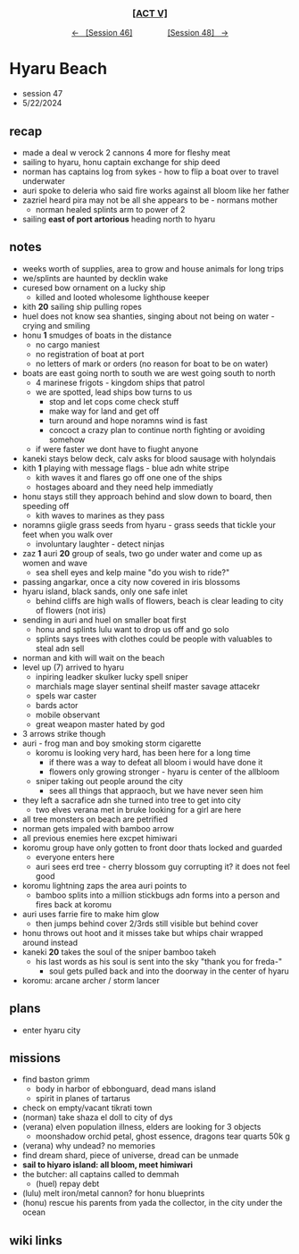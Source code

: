 <div align="center">
  <h3 align="center"><a href="https://github.com/h-griffin/dnd-notes/blob/main/grimmhaus/act-V" >[ACT V]</a></h3>
  <p align="center">
    <a href="https://github.com/h-griffin/dnd-notes/blob/main/grimmhaus/act-V/24-05-08.md" >&larr; &nbsp; [Session 46]</a>
    &nbsp;&nbsp;&nbsp;&nbsp;&nbsp;&nbsp;&nbsp;&nbsp;&nbsp;&nbsp;&nbsp;&nbsp;&nbsp;&nbsp;
    <a href="https://github.com/h-griffin/dnd-notes/blob/main/grimmhaus/act-V/24-05-29.md" >[Session 48] &nbsp; &rarr;</a>
  </p>
</div>

# Hyaru Beach
- session 47
- 5/22/2024

## recap
- made a deal w verock 2 cannons 4 more for fleshy meat
- sailing to hyaru, honu captain exchange for ship deed
- norman has captains log from sykes - how to flip a boat over to travel underwater
- auri spoke to deleria who said fire works against all bloom like her father
- zazriel heard pira may not be all she appears to be - normans mother
    - norman healed splints arm to power of 2
- sailing **east of port artorious** heading north to hyaru

## notes
- weeks worth of supplies, area to grow and house animals for long trips
- we/splints are haunted by decklin wake
- curesed bow ornament on a lucky ship
    - killed and looted wholesome lighthouse keeper
- kith **20** sailing ship pulling ropes
- huel does not know sea shanties, singing about not being on water - crying and smiling
- honu **1** smudges of boats in the distance
    - no cargo maniest
    - no registration of boat at port
    - no letters of mark or orders (no reason for boat to be on water)
- boats are east going north to south we are west going south to north
    - 4 marinese frigots - kingdom ships that patrol
    - we are spotted, lead ships bow turns to us
        - stop and let cops come check stuff
        - make way for land and get off
        - turn around and hope noramns wind is fast
        - concoct a crazy plan to continue north fighting or avoiding somehow
    - if were faster we dont have to fiught anyone
- kaneki stays below deck, calv asks for blood sausage with holyndais
- kith **1** playing with message flags - blue adn white stripe
    - kith waves it and flares go off one one of the ships
    - hostages aboard and they need help immediatly
- honu stays still they approach behind and slow down to board, then speeding off
    - kith waves to marines as they pass
- noramns giigle grass seeds from hyaru - grass seeds that tickle your feet when you walk over
    - involuntary laughter - detect ninjas
- zaz **1** auri **20** group of seals, two go under water and come up as women and wave
    - sea shell eyes and kelp maine "do you wish to ride?"
- passing angarkar, once a city now covered in iris blossoms
- hyaru island, black sands, only one safe inlet
    - behind cliffs are high walls of flowers, beach is clear leading to city of flowers (not iris)
- sending in auri and huel on smaller boat first
    - honu and splints lulu want to drop us off and go solo
    - splints says trees with clothes could be people with valuables to steal adn sell
- norman and kith will wait on the beach
- level up (7) arrived to hyaru
    - inpiring leadker skulker lucky spell sniper
    - marchials mage slayer sentinal sheilf master savage attacekr
    - spels war caster
    - bards actor
    - mobile observant
    - great weapon master hated by god
- 3 arrows strike though
- auri - frog man and boy smoking storm cigarette
    - koromu is looking very hard, has been here for a long time
        - if there was a way to defeat all bloom i would have done it
        - flowers only growing stronger - hyaru is center of the allbloom
    - sniper taking out people around the city
        - sees all things that appraoch, but we have never seen him
- they left a sacrafice adn she turned into tree to get into city
    - two elves verana met in bruke looking for a girl are here
- all tree monsters on beach are petrified
- norman gets impaled with bamboo arrow
- all previous enemies here excpet himiwari
- koromu group have only gotten to front door thats locked and guarded
    - everyone enters here
    - auri sees erd tree - cherry blossom guy corrupting it? it does not feel good
- koromu lightning zaps the area auri points to
    - bamboo splits into a million stickbugs adn forms into a person and fires back at koromu
- auri uses farrie fire to make him glow
    - then jumps behind cover 2/3rds still visible but behind cover
- honu throws out hoot and it misses take but whips chair wrapped around instead
- kaneki **20** takes the soul of the sniper bamboo takeh
    - his last words as his soul is sent into the sky "thank you for freda-"
        - soul gets pulled back and into the doorway in the center of hyaru
- koromu: arcane archer / storm lancer

## plans
- enter hyaru city

## missions
- find baston grimm
    - body in harbor of ebbonguard, dead mans island
    - spirit in planes of tartarus
- check on empty/vacant tikrati town
- (norman) take shaza el doll to city of dys
- (verana) elven population illness, elders are looking for 3 objects
    - moonshadow orchid petal, ghost essence, dragons tear quarts 50k g
- (verana) why undead? no memories
- find dream shard, piece of universe, dread can be unmade
- **sail to hiyaro island: all bloom, meet himiwari**
- the butcher: all captains called to demmah
    - (huel) repay debt
- (lulu) melt iron/metal cannon? for honu blueprints
- (honu) rescue his parents from yada the collector, in the city under the ocean

## wiki links
